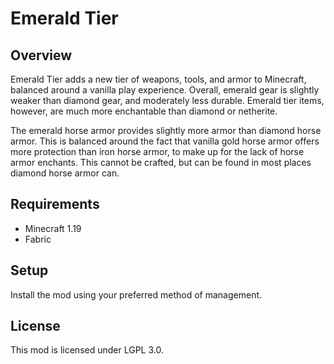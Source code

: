 # Emerald Tier

## Overview
Emerald Tier adds a new tier of weapons, tools, and armor to Minecraft, balanced around a vanilla play experience. Overall, emerald gear is slightly weaker than diamond gear, and moderately less durable. Emerald tier items, however, are much more enchantable than diamond or netherite.

The emerald horse armor provides slightly more armor than diamond horse armor. This is balanced around the fact that vanilla gold horse armor offers more protection than iron horse armor, to make up for the lack of horse armor enchants. This cannot be crafted, but can be found in most places diamond horse armor can. 

## Requirements

- Minecraft 1.19
- Fabric

## Setup

Install the mod using your preferred method of management.

## License

This mod is licensed under LGPL 3.0.